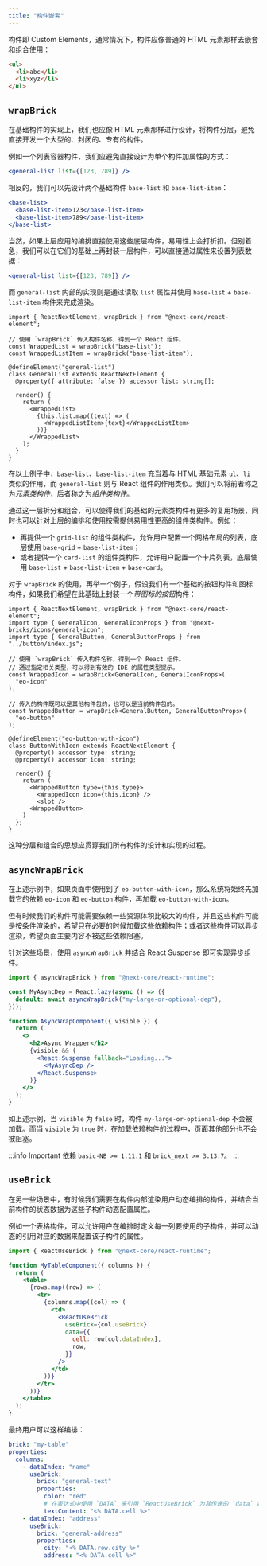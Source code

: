 ```yaml
---
title: "构件嵌套"
---
```


构件即 Custom Elements，通常情况下，构件应像普通的 HTML 元素那样去嵌套和组合使用：

```html
<ul>
  <li>abc</li>
  <li>xyz</li>
</ul>
```

## `wrapBrick`

在基础构件的实现上，我们也应像 HTML 元素那样进行设计，将构件分层，避免直接开发一个大型的、封闭的、专有的构件。

例如一个列表容器构件，我们应避免直接设计为单个构件加属性的方式：

```jsx
<general-list list={[123, 789]} />
```

相反的，我们可以先设计两个基础构件 `base-list` 和 `base-list-item`：

```jsx
<base-list>
  <base-list-item>123</base-list-item>
  <base-list-item>789</base-list-item>
</base-list>
```

当然，如果上层应用的编排直接使用这些底层构件，易用性上会打折扣。但别着急，我们可以在它们的基础上再封装一层构件，可以直接通过属性来设置列表数据：

```jsx
<general-list list={[123, 789]} />
```

而 `general-list` 内部的实现则是通过读取 `list` 属性并使用 `base-list` + `base-list-item` 构件来完成渲染。

```tsx
import { ReactNextElement, wrapBrick } from "@next-core/react-element";

// 使用 `wrapBrick` 传入构件名称，得到一个 React 组件。
const WrappedList = wrapBrick("base-list");
const WrappedListItem = wrapBrick("base-list-item");

@defineElement("general-list")
class GeneralList extends ReactNextElement {
  @property({ attribute: false }) accessor list: string[];

  render() {
    return (
      <WrappedList>
        {this.list.map((text) => (
          <WrappedListItem>{text}</WrappedListItem>
        ))}
      </WrappedList>
    );
  }
}
```

在以上例子中，`base-list`、`base-list-item` 充当着与 HTML 基础元素 `ul`、`li` 类似的作用，而 `general-list` 则与 React 组件的作用类似。我们可以将前者称之为*元素类构件*，后者称之为*组件类构件*。

通过这一层拆分和组合，可以使得我们的基础的元素类构件有更多的复用场景，同时也可以针对上层的编排和使用按需提供易用性更高的组件类构件。例如：

- 再提供一个 `grid-list` 的组件类构件，允许用户配置一个网格布局的列表，底层使用 `base-grid` + `base-list-item`；
- 或者提供一个 `card-list` 的组件类构件，允许用户配置一个卡片列表，底层使用 `base-list` + `base-list-item` + `base-card`。

对于 `wrapBrick` 的使用，再举一个例子，假设我们有一个基础的按钮构件和图标构件，如果我们希望在此基础上封装一个*带图标的按钮*构件：

```tsx
import { ReactNextElement, wrapBrick } from "@next-core/react-element";
import type { GeneralIcon, GeneralIconProps } from "@next-bricks/icons/general-icon";
import type { GeneralButton, GeneralButtonProps } from "../button/index.js";

// 使用 `wrapBrick` 传入构件名称，得到一个 React 组件。
// 通过指定相关类型，可以得到有效的 IDE 的属性类型提示。
const WrappedIcon = wrapBrick<GeneralIcon, GeneralIconProps>(
  "eo-icon"
);

// 传入的构件既可以是其他构件包的，也可以是当前构件包的。
const WrappedButton = wrapBrick<GeneralButton, GeneralButtonProps>(
  "eo-button"
);

@defineElement("eo-button-with-icon")
class ButtonWithIcon extends ReactNextElement {
  @property() accessor type: string;
  @property() accessor icon: string;

  render() {
    return (
      <WrappedButton type={this.type}>
        <WrappedIcon icon={this.icon} />
        <slot />
      <WrappedButton>
    )
  };
}
```

这种分层和组合的思想应贯穿我们所有构件的设计和实现的过程。

## `asyncWrapBrick`

在上述示例中，如果页面中使用到了 `eo-button-with-icon`，那么系统将始终先加载它的依赖 `eo-icon` 和 `eo-button` 构件，再加载 `eo-button-with-icon`。

但有时候我们的构件可能需要依赖一些资源体积比较大的构件，并且这些构件可能是按条件渲染的，希望只在必要的时候加载这些依赖构件；或者这些构件可以异步渲染，希望页面主要内容不被这些依赖阻塞。

针对这些场景，使用 `asyncWrapBrick` 并结合 React Suspense 即可实现异步组件。

```jsx
import { asyncWrapBrick } from "@next-core/react-runtime";

const MyAsyncDep = React.lazy(async () => ({
  default: await asyncWrapBrick("my-large-or-optional-dep"),
}));

function AsyncWrapComponent({ visible }) {
  return (
    <>
      <h2>Async Wrapper</h2>
      {visible && (
        <React.Suspense fallback="Loading...">
          <MyAsyncDep />
        </React.Suspense>
      )}
    </>
  );
}
```

如上述示例，当 `visible` 为 `false` 时，构件 `my-large-or-optional-dep` 不会被加载。而当 `visible` 为 `true` 时，在加载依赖构件的过程中，页面其他部分也不会被阻塞。

:::info Important
依赖 `basic-NB >= 1.11.1` 和 `brick_next >= 3.13.7`。
:::

## `useBrick`

在另一些场景中，有时候我们需要在构件内部渲染用户动态编排的构件，并结合当前构件的状态数据为这些子构件动态配置属性。

例如一个表格构件，可以允许用户在编排时定义每一列要使用的子构件，并可以动态的引用对应的数据来配置该子构件的属性。

```jsx {1,10-16}
import { ReactUseBrick } from "@next-core/react-runtime";

function MyTableComponent({ columns }) {
  return (
    <table>
      {rows.map((row) => (
        <tr>
          {columns.map((col) => (
            <td>
              <ReactUseBrick
                useBrick={col.useBrick}
                data={{
                  cell: row[col.dataIndex],
                  row,
                }}
              />
            </td>
          ))}
        </tr>
      ))}
    </table>
  );
}
```

最终用户可以这样编排：

```yaml
brick: "my-table"
properties:
  columns:
    - dataIndex: "name"
      useBrick:
        brick: "general-text"
        properties:
          color: "red"
          # 在表达式中使用 `DATA` 来引用 `ReactUseBrick` 为其传递的 `data` 数据
          textContent: "<% DATA.cell %>"
    - dataIndex: "address"
      useBrick:
        brick: "general-address"
        properties:
          city: "<% DATA.row.city %>"
          address: "<% DATA.cell %>"
```
